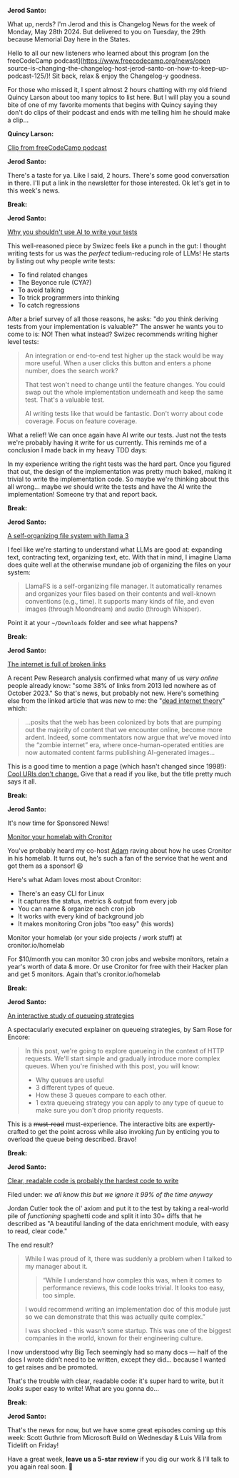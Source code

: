 **Jerod Santo:**

What up, nerds? I'm Jerod and this is Changelog News for the week of Monday, May 28th 2024. But delivered to you on Tuesday, the 29th because Memorial Day here in the States.

Hello to all our new listeners who learned about this program [on the freeCodeCamp podcast](https://www.freecodecamp.org/news/open source-is-changing-the-changelog-host-jerod-santo-on-how-to-keep-up-podcast-125/)! Sit back, relax & enjoy the Changelog-y goodness.

For those who missed it, I spent almost 2 hours chatting with my old friend Quincy Larson about too many topics to list here. But I will play you a sound bite of one of my favorite moments that begins with Quincy saying they don't do clips of their podcast and ends with me telling him he should make a clip...

**Quincy Larson:**

[Clip from freeCodeCamp podcast](https://www.youtube.com/watch?v=vfcqsP99U90)

**Jerod Santo:**

There's a taste for ya. Like I said, 2 hours. There's some good conversation in there. I'll put a link in the newsletter for those interested. Ok let's get in to this week's news.

**Break:**

**Jerod Santo:**

[Why you shouldn't use AI to write your tests](https://swizec.com/blog/why-you-shouldnt-use-ai-to-write-your-tests/)

This well-reasoned piece by Swizec feels like a punch in the gut: I thought writing tests for us was the _perfect_ tedium-reducing role of LLMs! He starts by listing out why people write tests:

- To find related changes
- The Beyonce rule (CYA?)
- To avoid talking
- To trick programmers into thinking
- To catch regressions

After a brief survey of all those reasons, he asks: "do _you_ think deriving tests from your implementation is valuable?" The answer he wants you to come to is: NO! Then what instead? Swizec recommends writing higher level tests:

> An integration or end-to-end test higher up the stack would be way more useful. When a user clicks this button and enters a phone number, does the search work?
>
> That test won't need to change until the feature changes. You could swap out the whole implementation underneath and keep the same test. That's a valuable test.
>
> AI writing tests like that would be fantastic. Don't worry about code coverage. Focus on feature coverage.

What a relief! We can once again have AI write our tests. Just not the tests we're probably having it write for us currently. This reminds me of a conclusion I made back in my heavy TDD days:

In my experience writing the right tests was the hard part. Once you figured that out, the design of the implementation was pretty much baked, making it trivial to write the implementation code. So maybe we're thinking about this all wrong... maybe _we_ should write the tests and have the AI write the implementation! Someone try that and report back.

**Break:**

**Jerod Santo:**

[A self-organizing file system with llama 3](https://github.com/iyaja/llama-fs)

I feel like we're starting to understand what LLMs are good at: expanding text, contracting text, organizing text, etc. With that in mind, I imagine Llama does quite well at the otherwise mundane job of organizing the files on your system:

> LlamaFS is a self-organizing file manager. It automatically renames and organizes your files based on their contents and well-known conventions (e.g., time). It supports many kinds of file, and even images (through Moondream) and audio (through Whisper).

Point it at your `~/Downloads` folder and see what happens?

**Break:**

**Jerod Santo:**

[The internet is full of broken links](https://sherwood.news/tech/the-internet-is-full-of-broken-links)

A recent Pew Research analysis confirmed what many of us _very online_ people already know: "some 38% of links from 2013 led nowhere as of October 2023." So that's news, but probably not new. Here's something else from the linked article that was new to me: the "[dead internet theory](https://theconversation.com/the-dead-internet-theory-makes-eerie-claims-about-an-ai-run-web-the-truth-is-more-sinister-229609)" which:

> ...posits that the web has been colonized by bots that are pumping out the majority of content that we encounter online, become more ardent. Indeed, some commentators now argue that we’ve moved into the “zombie internet” era, where once-human-operated entities are now automated content farms publishing AI-generated images...

This is a good time to mention a page (which hasn't changed since 1998!): [Cool URIs don't change.](https://www.w3.org/Provider/Style/URI) Give that a read if you like, but the title pretty much says it all.

**Break:**

**Jerod Santo:**

It's now time for Sponsored News!

[Monitor your homelab with Cronitor](https://cronitor.io/homelab)

You've probably heard my co-host [Adam](https://changelog.com/person/adamstac) raving about how he uses Cronitor in his homelab. It turns out, he's such a fan of the service that he went and got them as a sponsor! 😆

Here's what Adam loves most about Cronitor:

- There's an easy CLI for Linux
- It captures the status, metrics & output from every job
- You can name & organize each cron job
- It works with every kind of background job
- It makes monitoring Cron jobs "too easy" (his words)

Monitor your homelab (or your side projects / work stuff) at cronitor.io/homelab

For $10/month you can monitor 30 cron jobs and website monitors, retain a year's worth of data & more. Or use Cronitor for free with their Hacker plan and get 5 monitors. Again that's cronitor.io/homelab

**Break:**

**Jerod Santo:**

[An interactive study of queueing strategies](https://encore.dev/blog/queueing)

A spectacularly executed explainer on queueing strategies, by Sam Rose for Encore:

> In this post, we're going to explore queueing in the context of HTTP requests. We'll start simple and gradually introduce more complex queues. When you're finished with this post, you will know:
>
> - Why queues are useful
> - 3 different types of queue.
> - How these 3 queues compare to each other.
> - 1 extra queueing strategy you can apply to any type of queue to make sure you don't drop priority requests.

This is a <strike>must-read</strike> must-experience. The interactive bits are expertly-crafted to get the point across while also invoking _fun_ by enticing you to overload the queue being described. Bravo!

**Break:**

**Jerod Santo:**

[Clear, readable code is probably the hardest code to write](https://read.engineerscodex.com/p/clever-code-is-probably-the-worst)

Filed under: _we all know this but we ignore it 99% of the time anyway_

Jordan Cutler took the ol' axiom and put it to the test by taking a real-world pile of _functioning_ spaghetti code and split it into 30+ diffs that he described as "A beautiful landing of the data enrichment module, with easy to read, clear code."

The end result?

> While I was proud of it, there was suddenly a problem when I talked to my manager about it.
>
>>  “While I understand how complex this was, when it comes to performance reviews, this code looks trivial. It looks too easy, too simple.
>
> I would recommend writing an implementation doc of this module just so we can demonstrate that this was actually quite complex.”
>
> I was shocked - this wasn’t some startup. This was one of the biggest companies in the world, known for their engineering culture.
>
 I now understood why Big Tech seemingly had so many docs — half of the docs I wrote didn’t need to be written, except they did… because I wanted to get raises and be promoted.

That's the trouble with clear, readable code: it's super hard to write, but it _looks_ super easy to write! What are you gonna do...

**Break:**

**Jerod Santo:**

That's the news for now, but we have some great episodes coming up this week: Scott Guthrie from Microsoft Build on Wednesday & Luis Villa from Tidelift on Friday!

Have a great week, **leave us a 5-star review** if you dig our work & I'll talk to you again real soon. 💚
